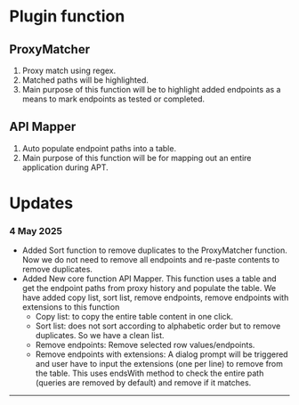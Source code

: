 # Plugin function

## ProxyMatcher
1. Proxy match using regex.
2. Matched paths will be highlighted.
3. Main purpose of this function will be to highlight added endpoints as a means to mark endpoints as tested or completed.

## API Mapper
1. Auto populate endpoint paths into a table.
2. Main purpose of this function will be for mapping out an entire application during APT.

# Updates 

### 4 May 2025
* Added Sort function to remove duplicates to the ProxyMatcher function. Now we do not need to remove all endpoints and re-paste contents to remove duplicates.
* Added New core function API Mapper. This function uses a table and get the endpoint paths from proxy history and populate the table. We have added copy list, sort list, remove endpoints, remove endpoints with extensions to this function
  * Copy list: to copy the entire table content in one click.
  * Sort list: does not sort according to alphabetic order but to remove duplicates. So we have a clean list.
  * Remove endpoints: Remove selected row values/endpoints.
  * Remove endpoints with extensions: A dialog prompt will be triggered and user have to input the extensions (one per line) to remove from the table. This uses endsWith method to check the entire path (queries are removed by default) and remove if it matches.

--- 

